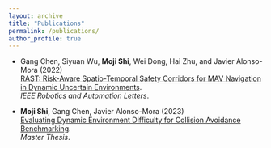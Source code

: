 ```yaml
---
layout: archive
title: "Publications"
permalink: /publications/
author_profile: true
---
```


- Gang Chen, Siyuan Wu, **Moji Shi**, Wei Dong, Hai Zhu, and Javier Alonso-Mora (2022) <br>
  [RAST: Risk-Aware Spatio-Temporal Safety Corridors for MAV Navigation in Dynamic Uncertain Environments](https://doi.org/10.1109/LRA.2022.3231832). <br>
  *IEEE Robotics and Automation Letters*.


- **Moji Shi**, Gang Chen, Javier Alonso-Mora (2023) <br>
[Evaluating Dynamic Environment Difficulty for Collision Avoidance Benchmarking](https://smoggy-p.github.io/Evaluating_Dynamic_Difficulty/). <br>
*Master Thesis*.
